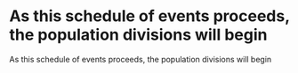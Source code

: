 # As this schedule of events proceeds, the population divisions will begin

As this schedule of events proceeds, the population divisions will begin